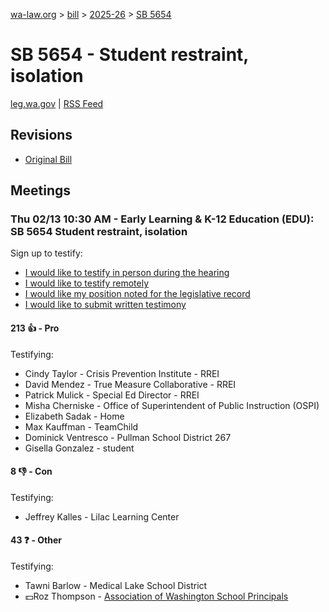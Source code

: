 [wa-law.org](/) > [bill](/bill/) > [2025-26](/bill/2025-26/) > [SB 5654](/bill/2025-26/sb/5654/)

# SB 5654 - Student restraint, isolation
[leg.wa.gov](https://app.leg.wa.gov/billsummary?BillNumber=5654&Year=2025&Initiative=false) | [RSS Feed](./rss.xml)

## Revisions
* [Original Bill](1/)

## Meetings
### Thu 02/13 10:30 AM - Early Learning & K-12 Education (EDU): SB 5654 Student restraint, isolation
Sign up to testify:
* [I would like to testify in person during the hearing](https://app.leg.wa.gov/csi/Testifier/Add?chamber=House&mId=32786&aId=163492&caId=25676&tId=1)
* [I would like to testify remotely](https://app.leg.wa.gov/csi/Testifier/Add?chamber=House&mId=32786&aId=163492&caId=25676&tId=2)
* [I would like my position noted for the legislative record](https://app.leg.wa.gov/csi/Testifier/Add?chamber=House&mId=32786&aId=163492&caId=25676&tId=3)
* [I would like to submit written testimony](https://app.leg.wa.gov/csi/Testifier/Add?chamber=House&mId=32786&aId=163492&caId=25676&tId=4)

#### 213 👍 - Pro
Testifying:
* Cindy Taylor - Crisis Prevention Institute - RREI
* David Mendez - True Measure Collaborative - RREI
* Patrick Mulick - Special Ed Director - RREI
* Misha Cherniske - Office of Superintendent of Public Instruction (OSPI)
* Elizabeth Sadak - Home
* Max Kauffman - TeamChild
* Dominick Ventresco - Pullman School District 267
* Gisella Gonzalez - student

#### 8 👎 - Con
Testifying:
* Jeffrey Kalles - Lilac Learning Center

#### 43 ❓ - Other
Testifying:
* Tawni Barlow - Medical Lake School District
* 💵Roz Thompson - [Association of Washington School Principals](/org/association_of_washington_school_principals/)
